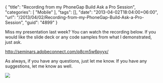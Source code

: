 {
	"title": "Recording from my PhoneGap Build Ask a Pro Session",
	"categories": [
		"Mobile"
	],
	"tags": [],
	"date": "2013-04-02T18:04:00+06:00",
	"url": "/2013/04/02/Recording-from-my-PhoneGap-Build-Ask-a-Pro-Session",
	"guid": "4899"
}

Miss my presentation last week? You can watch the recording below. If you would like the slide deck or any code samples from what I demonstrated, just ask.

<a href="http://seminars.adobeconnect.com/p8cm5w6pyyx/">http://seminars.adobeconnect.com/p8cm5w6pyyx/</a>

As always, if you have any questions, just let me know. If you have any suggestions, let me know as well.

<img src="http://static.raymondcamden.com/images/Build-Bot.png" />